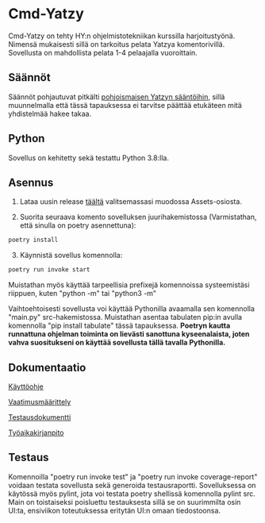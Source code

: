 # Cmd-Yatzy
 
 Cmd-Yatzy on tehty HY:n ohjelmistotekniikan kurssilla harjoitustyönä. Nimensä mukaisesti sillä on tarkoitus pelata Yatzya komentorivillä. Sovellusta on mahdollista pelata 1-4 pelaajalla vuoroittain.


## Säännöt

Säännöt pohjautuvat pitkälti [pohjoismaisen Yatzyn sääntöihin](https://fi.wikipedia.org/wiki/Yatzy), sillä muunnelmalla että tässä tapauksessa ei tarvitse päättää etukäteen mitä yhdistelmää hakee takaa.


## Python

Sovellus on kehitetty sekä testattu Python 3.8:lla. 


## Asennus

1. Lataa uusin release [täältä](https://github.com/JVS23/ot-harjoitustyo/releases) valitsemassasi muodossa Assets-osiosta.

2. Suorita seuraava komento sovelluksen juurihakemistossa (Varmistathan, että sinulla on poetry asennettuna):
```bash
poetry install
```

3. Käynnistä sovellus komennolla:
```bash
poetry run invoke start
```

Muistathan myös käyttää tarpeellisia prefixejä komennoissa systeemistäsi riippuen, kuten "python -m" tai "python3 -m"

Vaihtoehtoisesti sovellusta voi käyttää Pythonilla avaamalla sen komennolla "main.py" src-hakemistossa. Muistathan asentaa tabulaten pip:in avulla komennolla "pip install tabulate" tässä tapauksessa. **Poetryn kautta runnattuna ohjelman toiminta on lievästi sanottuna kyseenalaista, joten vahva suositukseni on käyttää sovellusta tällä tavalla Pythonilla.**


## Dokumentaatio 

[Käyttöohje](https://github.com/JVS23/ot-harjoitustyo/blob/master/Yatzy-app/dokumentaatio/kayttoohje.md)

[Vaatimusmäärittely](https://github.com/JVS23/ot-harjoitustyo/blob/master/Yatzy-app/dokumentaatio/vaatimusmaarittely.MD)

[Testausdokumentti](https://github.com/JVS23/ot-harjoitustyo/blob/master/Yatzy-app/dokumentaatio/testaus.MD)

[Työaikakirjanpito](https://github.com/JVS23/ot-harjoitustyo/blob/master/Yatzy-app/dokumentaatio/tyoaikakirjanpito.MD)


## Testaus 

Komennoilla "poetry run invoke test" ja "poetry run invoke coverage-report"
voidaan testata sovellusta sekä generoida testausraportti.
Sovelluksessa on käytössä myös pylint, jota voi testata poetry shellissä komennolla pylint src. 
Main on toistaiseksi poisluettu testauksesta sillä se on suurimmilta osin UI:ta, ensiviikon toteutuksessa eritytän UI:n omaan tiedostoonsa.
